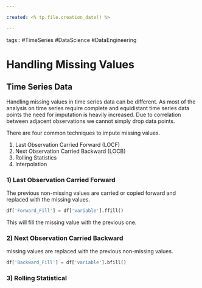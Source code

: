 ```yaml
---

created: <% tp.file.creation_date() %>

---
```

tags:: #TimeSeries #DataScience #DataEngineering 

# Handling Missing Values

## Time Series Data
Handling missing values in time series data can be different. As most of the analysis on time series require complete and equidistant time series data points the need for imputation is heavily increased. Due to correlation between adjacent observations we cannot simply drop data points.

There are four common techniques to impute missing values.
1) Last Observation Carried Forward (LOCF)
2) Next Observation Carried Backward (LOCB)
3) Rolling Statistics
4) Interpolation

### 1) Last Observation Carried Forward
The previous non-missing values are carried or copied forward and replaced with the missing values.

```python
df['Forward_Fill'] = df['variable'].ffill()
```

This will fill the missing value with the previous one.

### 2) Next Observation Carried Backward
missing values are replaced with the previous non-missing values.
```python
df['Backward_Fill'] = df['variable'].bfill()
```

### 3) Rolling Statistical
